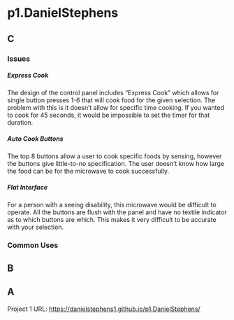 # p1.DanielStephens

## C
### Issues

##### Express Cook
The design of the control panel includes “Express Cook” which allows for single button presses 1-6 that will cook food for the given selection. The problem with this is it doesn’t allow for specific time cooking. If you wanted to cook for 45 seconds, it would be impossible to set the timer for that duration.

##### Auto Cook Buttons
The top 8 buttons allow a user to cook specific foods by sensing, however the buttons give little-to-no specification. The user doesn’t know how large the food can be for the microwave to cook successfully. 

##### Flat Interface
For a person with a seeing disability, this microwave would be difficult to operate. All the buttons are flush with the panel and have no textile indicator as to which buttons are which. This makes it very difficult to be accurate with your selection.

### Common Uses


## B


## A

Project 1 URL: https://danielstephens1.github.io/p1.DanielStephens/

